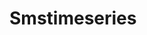 <!-- This README file is going to be the one displayed on the Grafana.com website for your plugin -->

# Smstimeseries


